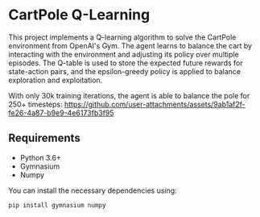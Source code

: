 # CartPole Q-Learning

This project implements a Q-learning algorithm to solve the CartPole environment from OpenAI's Gym. The agent learns to balance the cart by interacting with the environment and adjusting its policy over multiple episodes. The Q-table is used to store the expected future rewards for state-action pairs, and the epsilon-greedy policy is applied to balance exploration and exploitation.

With only 30k training iterations, the agent is able to balance the pole for 250+ timesteps:
https://github.com/user-attachments/assets/9ab1af2f-fe26-4a87-b9e9-4e6173fb3f95



## Requirements

- Python 3.6+
- Gymnasium
- Numpy

You can install the necessary dependencies using:

```bash
pip install gymnasium numpy
